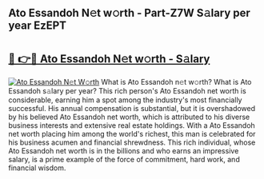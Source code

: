 ## Ato Essandoh N𝚎t w𝚘rth - Part-Z7W S𝚊lary per year EzEPT

# <h2><a href="http://gc1wwz.nevu.top/?p=Ato+Essandoh">🔗 👉🔴 Ato Essandoh N𝚎t w𝚘rth - S𝚊lary</a></h2>

[![Ato Essandoh N𝚎t W𝚘rth](https://i.imgur.com/Oavwk0R.jpeg)](http://gc1wwz.nevu.top/?p=Ato+Essandoh)
What is Ato Essandoh n𝚎t w𝚘rth? What is Ato Essandoh s𝚊lary per year?
This rich person's Ato Essandoh net worth is considerable, earning him a spot among the industry's most financially successful. His annual compensation is substantial, but it is overshadowed by his believed Ato Essandoh net worth, which is attributed to his diverse business interests and extensive real estate holdings. With a Ato Essandoh net worth placing him among the world's richest, this man is celebrated for his business acumen and financial shrewdness. This rich individual, whose Ato Essandoh net worth is in the billions and who earns an impressive salary, is a prime example of the force of commitment, hard work, and financial wisdom.
